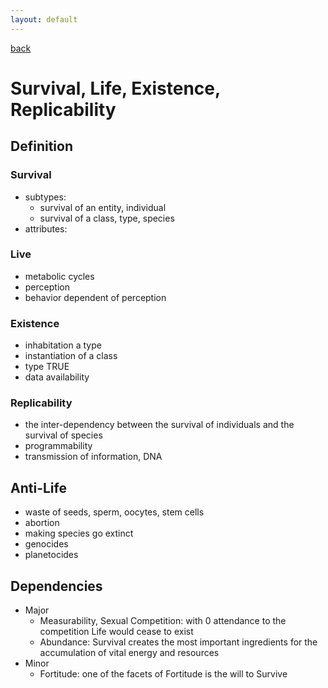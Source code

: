 ```yaml
---
layout: default
---
```

[back](./)

# Survival, Life, Existence, Replicability

## Definition

### Survival

- subtypes:
    - survival of an entity, individual
    - survival of a class, type, species
- attributes:

### Live

- metabolic cycles
- perception
- behavior dependent of perception

### Existence

- inhabitation a type
- instantiation of a class
- type TRUE
- data availability

### Replicability

- the inter-dependency between the survival of individuals and the survival of species
- programmability
- transmission of information, DNA

## Anti-Life

- waste of seeds, sperm, oocytes, stem cells
- abortion
- making species go extinct
- genocides
- planetocides

## Dependencies

- Major
    - Measurability, Sexual Competition: with 0 attendance to the competition Life would cease to exist
    - Abundance: Survival creates the most important ingredients for the accumulation of vital energy and resources
- Minor
    - Fortitude: one of the facets of Fortitude is the will to Survive
